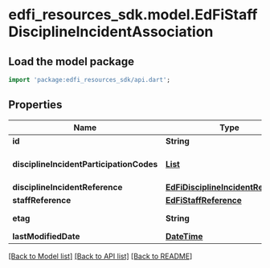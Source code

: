 # edfi_resources_sdk.model.EdFiStaffDisciplineIncidentAssociation

## Load the model package
```dart
import 'package:edfi_resources_sdk/api.dart';
```

## Properties
Name | Type | Description | Notes
------------ | ------------- | ------------- | -------------
**id** | **String** |  | [optional] 
**disciplineIncidentParticipationCodes** | [**List<EdFiStaffDisciplineIncidentAssociationDisciplineIncidentParticipationCode>**](EdFiStaffDisciplineIncidentAssociationDisciplineIncidentParticipationCode.md) | An unordered collection of staffDisciplineIncidentAssociationDisciplineIncidentParticipationCodes. The role or type of participation of a student in a discipline incident. | [default to const []]
**disciplineIncidentReference** | [**EdFiDisciplineIncidentReference**](EdFiDisciplineIncidentReference.md) |  | 
**staffReference** | [**EdFiStaffReference**](EdFiStaffReference.md) |  | 
**etag** | **String** | A unique system-generated value that identifies the version of the resource. | [optional] 
**lastModifiedDate** | [**DateTime**](DateTime.md) | The date and time the resource was last modified. | [optional] 

[[Back to Model list]](../README.md#documentation-for-models) [[Back to API list]](../README.md#documentation-for-api-endpoints) [[Back to README]](../README.md)


